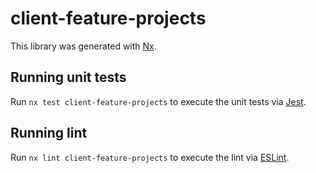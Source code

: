 # client-feature-projects

This library was generated with [Nx](https://nx.dev).

## Running unit tests

Run `nx test client-feature-projects` to execute the unit tests via [Jest](https://jestjs.io).

## Running lint

Run `nx lint client-feature-projects` to execute the lint via [ESLint](https://eslint.org/).
